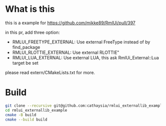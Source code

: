 # What is this

this is a example for https://github.com/mikke89/RmlUi/pull/397

in this pr, add three option:

- RMLUI_FREETYPE_EXTERNAL: Use external FreeType instead of by find_package
- RMLUI_RLOTTIE_EXTERNAL: Use external RLOTTIE"
- RMLUI_LUA_EXTERNAL: Use external LUA, this ask RmlUi_External::Lua target be set

please read extern/CMakeLists.txt for more.

# Build

```bash
git clone --recursive git@github.com:cathaysia/rmlui_externallib_example.git
cd rmlui_externallib_example
cmake -B build
cmake --build build
```

